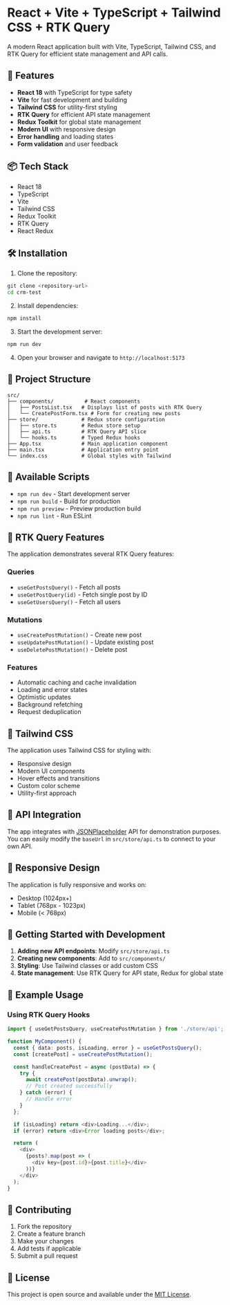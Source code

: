 # React + Vite + TypeScript + Tailwind CSS + RTK Query

A modern React application built with Vite, TypeScript, Tailwind CSS, and RTK Query for efficient state management and API calls.

## 🚀 Features

- **React 18** with TypeScript for type safety
- **Vite** for fast development and building
- **Tailwind CSS** for utility-first styling
- **RTK Query** for efficient API state management
- **Redux Toolkit** for global state management
- **Modern UI** with responsive design
- **Error handling** and loading states
- **Form validation** and user feedback

## 📦 Tech Stack

- React 18
- TypeScript
- Vite
- Tailwind CSS
- Redux Toolkit
- RTK Query
- React Redux

## 🛠️ Installation

1. Clone the repository:
```bash
git clone <repository-url>
cd crm-test
```

2. Install dependencies:
```bash
npm install
```

3. Start the development server:
```bash
npm run dev
```

4. Open your browser and navigate to `http://localhost:5173`

## 📁 Project Structure

```
src/
├── components/          # React components
│   ├── PostsList.tsx   # Displays list of posts with RTK Query
│   └── CreatePostForm.tsx # Form for creating new posts
├── store/              # Redux store configuration
│   ├── store.ts        # Redux store setup
│   ├── api.ts          # RTK Query API slice
│   └── hooks.ts        # Typed Redux hooks
├── App.tsx             # Main application component
├── main.tsx            # Application entry point
└── index.css           # Global styles with Tailwind
```

## 🔧 Available Scripts

- `npm run dev` - Start development server
- `npm run build` - Build for production
- `npm run preview` - Preview production build
- `npm run lint` - Run ESLint

## 🎯 RTK Query Features

The application demonstrates several RTK Query features:

### Queries
- `useGetPostsQuery()` - Fetch all posts
- `useGetPostQuery(id)` - Fetch single post by ID
- `useGetUsersQuery()` - Fetch all users

### Mutations
- `useCreatePostMutation()` - Create new post
- `useUpdatePostMutation()` - Update existing post
- `useDeletePostMutation()` - Delete post

### Features
- Automatic caching and cache invalidation
- Loading and error states
- Optimistic updates
- Background refetching
- Request deduplication

## 🎨 Tailwind CSS

The application uses Tailwind CSS for styling with:
- Responsive design
- Modern UI components
- Hover effects and transitions
- Custom color scheme
- Utility-first approach

## 🔄 API Integration

The app integrates with [JSONPlaceholder](https://jsonplaceholder.typicode.com/) API for demonstration purposes. You can easily modify the `baseUrl` in `src/store/api.ts` to connect to your own API.

## 📱 Responsive Design

The application is fully responsive and works on:
- Desktop (1024px+)
- Tablet (768px - 1023px)
- Mobile (< 768px)

## 🚀 Getting Started with Development

1. **Adding new API endpoints**: Modify `src/store/api.ts`
2. **Creating new components**: Add to `src/components/`
3. **Styling**: Use Tailwind classes or add custom CSS
4. **State management**: Use RTK Query for API state, Redux for global state

## 📝 Example Usage

### Using RTK Query Hooks

```typescript
import { useGetPostsQuery, useCreatePostMutation } from './store/api';

function MyComponent() {
  const { data: posts, isLoading, error } = useGetPostsQuery();
  const [createPost] = useCreatePostMutation();

  const handleCreatePost = async (postData) => {
    try {
      await createPost(postData).unwrap();
      // Post created successfully
    } catch (error) {
      // Handle error
    }
  };

  if (isLoading) return <div>Loading...</div>;
  if (error) return <div>Error loading posts</div>;

  return (
    <div>
      {posts?.map(post => (
        <div key={post.id}>{post.title}</div>
      ))}
    </div>
  );
}
```

## 🤝 Contributing

1. Fork the repository
2. Create a feature branch
3. Make your changes
4. Add tests if applicable
5. Submit a pull request

## 📄 License

This project is open source and available under the [MIT License](LICENSE).
